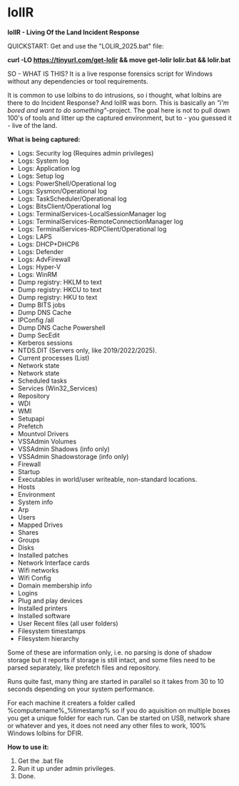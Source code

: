 # lolIR
**lolIR - Living Of the Land Incident Response**

QUICKSTART: Get and use the "LOLIR_2025.bat" file:<p />
**curl -LO https://tinyurl.com/get-lolir && move get-lolir lolir.bat && lolir.bat**

SO - WHAT IS THIS? It is a live response forensics script for Windows without any dependencies or tool requirements.

It is common to use lolbins to do intrusions, so i thought, what lolbins are there to do Incident Response?
And lolIR was born. This is basically an *"i'm bored and want to do something"*-project. The goal here is not
to pull down 100's of tools and litter up the captured environment, but to - you guessed it - live of the land.

**What is being captured:**

* Logs: Security log (Requires admin privileges)
* Logs: System log
* Logs: Application log
* Logs: Setup log
* Logs: PowerShell/Operational log
* Logs: Sysmon/Operational log
* Logs: TaskScheduler/Operational log
* Logs: BitsClient/Operational log 
* Logs: TerminalServices-LocalSessionManager log 
* Logs: TerminalServices-RemoteConnectionManager log 
* Logs: TerminalServices-RDPClient/Operational log 
* Logs: LAPS
* Logs: DHCP+DHCP6
* Logs: Defender
* Logs: AdvFirewall
* Logs: Hyper-V
* Logs: WinRM
* Dump registry: HKLM to text
* Dump registry: HKCU to text
* Dump registry: HKU to text
* Dump BITS jobs
* Dump DNS Cache
* IPConfig /all
* Dump DNS Cache Powershell
* Dump SecEdit
* Kerberos sessions
* NTDS.DIT (Servers only, like 2019/2022/2025).
* Current processes (List)
* Network state
* Network state
* Scheduled tasks
* Services (Win32_Services)
* Repository
* WDI
* WMI
* Setupapi
* Prefetch
* Mountvol Drivers
* VSSAdmin Volumes
* VSSAdmin Shadows (info only)
* VSSAdmin Shadowstorage (info only)
* Firewall
* Startup
* Executables in world/user writeable, non-standard locations.
* Hosts
* Environment
* System info
* Arp
* Users
* Mapped Drives
* Shares
* Groups
* Disks
* Installed patches
* Network Interface cards
* Wifi networks
* Wifi Config
* Domain membership info
* Logins
* Plug and play devices
* Installed printers
* Installed software
* User Recent files (all user folders)
* Filesystem timestamps
* Filesystem hierarchy

Some of these are information only, i.e. no parsing is done of shadow storage but it reports if storage is still intact, and some files need to be parsed separately, like prefetch files and repository.

Runs quite fast, many thing are started in parallel so it takes from 30 to 10 seconds depending on your system performance.

For each machine it creaters a folder called %computername%_%timestamp% so if you do aquisition on multiple boxes you get a unique folder for each run. Can be started on USB, network share or whatever and yes, it does not need any other files to work, 100% Windows lolbins for DFIR.

**How to use it:**

1. Get the .bat file
2. Run it up under admin privileges.
3. Done.
